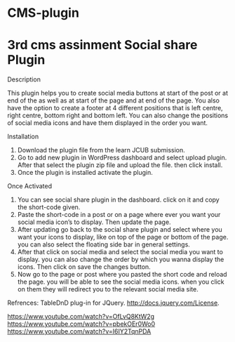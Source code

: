 # CMS-plugin
3rd cms assinment
Social share Plugin
=====================

<!--
Plugin Name: Social share
Version: 1.1.6
Domain Path: /languages
Author: Tarun Bhargav
License: GPL2 or later
-->

Description

This plugin helps you to create social media buttons at start of the post or at end of the as well as at start of the page and at end of the page. You also have the option to create a footer at 4 different positions that is left centre, right centre, bottom right and bottom left. You can also change the positions of social media icons and have them displayed in the order you want.

Installation

1.  Download the plugin file from the learn JCUB submission. 
2.  Go to add new plugin in WordPress dashboard and select upload plugin. After that select the plugin zip file and upload the file. then click install.
3.  Once the plugin is installed activate the plugin.

Once Activated

1.  You can see social share plugin in the dashboard. click on it and copy the short-code given. 
2.  Paste the short-code in a post or on a page where ever you want your social media icon’s to display. Then update the page. 
3.  After updating go back to the social share plugin and select where you want your icons to display, like on top of the page or bottom of the page. you can also select the floating side bar in general settings.
4.  After that click on social media and select the social media you want to display. you can also change the order by which you wanna display the icons. Then click on save the changes button.
5. Now go to the page or post where you pasted the short code and reload the page. you will be able to see the social media icons. when you click on them they will redirect you to the relevant social media site.

Refrences:
TableDnD plug-in for JQuery.
http://docs.jquery.com/License.

https://www.youtube.com/watch?v=OfLvQ8KtW2g
https://www.youtube.com/watch?v=pbekOEr0Wo0
https://www.youtube.com/watch?v=I6IY2TqnPDA
